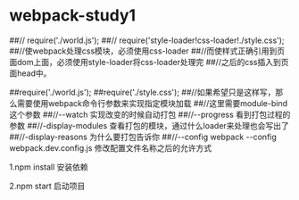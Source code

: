 # webpack-study1
##// require('./world.js');
##// require('style-loader!css-loader!./style.css');
##//使webpack处理css模块，必须使用css-loader 
##//而使样式正确引用到页面dom上面，必须使用style-loader将css-loader处理完
##//之后的css插入到页面head中。

##require('./world.js');
##require('./style.css');
##//如果希望只是这样写，那么需要使用webpack命令行参数来实现指定模块加载 
##//这里需要module-bind 这个参数
##//--watch 实现改变的时候自动打包
##//--progress 看到打包过程的参数
##//-display-modules 查看打包的模块，通过什么loader来处理也会写出了
##//-display-reasons 为什么要打包告诉你
##//--config  webpack --config webpack.dev.config.js 修改配置文件名称之后的允许方式

1.npm install
安装依赖

2.npm start
启动项目
